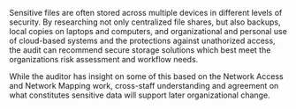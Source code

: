 Sensitive files are often stored across multiple devices in different levels of security. By researching not only centralized file shares, but also backups, local copies on laptops and computers, and organizational and personal use of cloud-based systems and the protections against unathorized access, the audit can recommend secure storage solutions which best meet the organizations risk assessment and workflow needs.

While the auditor has insight on some of this based on the Network Access and Network Mapping work, cross-staff understanding and agreement on what constitutes sensitive data will support later organizational change.

